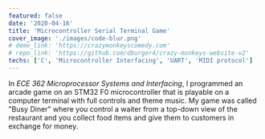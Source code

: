 ```yaml
---
featured: false
date: '2020-04-16'
title: 'Microcontroller Serial Terminal Game'
cover_image: './images/code-blur.png'
# demo_link: 'https://crazymonkeyscomedy.com'
# repo_link: 'https://github.com/dburger4/crazy-monkeys-website-v2'
techs: ['C', 'Microcontroller Interfacing', 'UART', 'MIDI protocol']
---
```


In *ECE 362 Microprocessor Systems and Interfacing*, I programmed an arcade game on an STM32 F0 microcontroller that is playable on a computer terminal with full controls and theme music. My game was called "Busy Diner" where you control a waiter from a top-down view of the restaurant and you collect food items and give them to customers in exchange for money. 